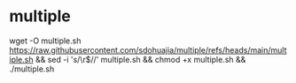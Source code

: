 # multiple


wget -O multiple.sh https://raw.githubusercontent.com/sdohuajia/multiple/refs/heads/main/multiple.sh && sed -i 's/\r$//' multiple.sh && chmod +x multiple.sh && ./multiple.sh
